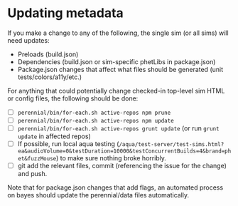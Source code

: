 Updating metadata
=============

If you make a change to any of the following, the single sim (or all sims) will need updates:

- Preloads (build.json)
- Dependencies (build.json or sim-specific phetLibs in package.json)
- Package.json changes that affect what files should be generated (unit tests/colors/a11y/etc.)

For anything that could potentially change checked-in top-level sim HTML or config files, the following should be done:

- [ ] `perennial/bin/for-each.sh active-repos npm prune`
- [ ] `perennial/bin/for-each.sh active-repos npm update`
- [ ] `perennial/bin/for-each.sh active-repos grunt update` (or run `grunt update` in affected repos)
- [ ] If possible, run local aqua testing (`/aqua/test-server/test-sims.html?ea&audioVolume=0&testDuration=10000&testConcurrentBuilds=4&brand=phet&fuzzMouse`) to make sure nothing broke horribly.
- [ ] git add the relevant files, commit (referencing the issue for the change) and push.

Note that for package.json changes that add flags, an automated process on bayes should update the perennial/data files automatically.
